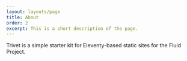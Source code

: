```yaml
---
layout: layouts/page
title: About
order: 2
excerpt: This is a short description of the page.
---
```

Trivet is a simple starter kit for Eleventy-based static sites for the Fluid Project.
